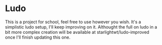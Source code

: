 # Ludo

This is a project for school, feel free to use however you wish. It's a simplistic ludo setup, I'll keep improving on it.
Althought the full on ludo in a bit more complex creation will be available at starlightwt/ludo-improved once I'll finish updating this one.
